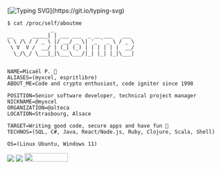 [![Typing SVG](https://readme-typing-svg.herokuapp.com?font=Fira+Code&size=16&color=25D238&lines=%24+👋+Hello%2C+I'm+Mica%C3%ABl+from+Alteca;%24+Welcome+to+my+profile!;%24+Have+a+look+around!)](https://git.io/typing-svg)

```
$ cat /proc/self/aboutme
              _                          
__      _____| | ___ ___  _ __ ___   ___ 
\ \ /\ / / _ \ |/ __/ _ \| '_ ` _ \ / _ \
 \ V  V /  __/ | (_| (_) | | | | | |  __/
  \_/\_/ \___|_|\___\___/|_| |_| |_|\___|


NAME=Micaël P. 👋
ALIASES=(myxcel, espritlibre)
ABOUT_ME=Code and crypto enthusiast, code igniter since 1998

POSITION=Senior software developer, technical project manager
NICKNAME=@myxcel
ORGANIZATION=@alteca
LOCATION=Strasbourg, Alsace

TARGET=Writing good code, secure apps and have fun 🌱
TECHNOS=(SQL, C#, Java, React/Node.js, Ruby, Clojure, Scala, Shell)

OS=(Linux Ubuntu, Windows 11)

```

![](https://komarev.com/ghpvc/?username=myxcel)
<a href="https://liberapay.com/myxcel/donate"><img src="https://img.shields.io/liberapay/receives/myxcel.svg?logo=liberapay"></a>
<a href="https://www.buymeacoffee.com/myxcel"><img src="https://img.buymeacoffee.com/button-api/?text=Buy me a coffee&emoji=☕&slug=myxcel&button_colour=FFDD00&font_colour=000000&font_family=Cookie&outline_colour=000000&coffee_colour=ffffff" style="height: 20px;width: 100px;" /></a>

<!---
myxcel/myxcel is a ✨ special ✨ repository because its `README.md` (this file) appears on your GitHub profile.
You can click the Preview link to take a look at your changes.
--->
